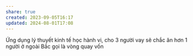 ```yaml
---
share: true
created: 2023-09-05T16:17
updated: 2024-08-01T17:08
---
```

Ứng dụng lý thuyết kinh tế học hành vi, cho 3 người vay sẽ chắc ăn hơn 1 người
ở ngoài Bắc gọi là vòng quay vốn
